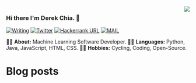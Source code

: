 <img align='right' src="https://github-readme-stats.vercel.app/api?username=derekchia&show_icons=true">

### Hi there I'm Derek Chia. 👋

[![Writing](https://img.shields.io/twitter/url?color=%23FBBC05&label=BLOG&logo=ghost&logoColor=white&style=flat-square&url=https%3A%2F%2Fderekchia.com%2F)](https://derekchia.com/)
[![Twitter](https://img.shields.io/twitter/url?color=%230077E6&label=Twitter&logo=twitter&logoColor=white&style=flat-square&url=https%3A%2F%2Ftwitter%2Fderekchia)](https://twitter.com/DerekChia/)
[![Hackerrank URL](https://img.shields.io/twitter/url?color=green&label=HackerRank&logo=hackerrank&logoColor=white&style=flat-square&url=https%3A%2F%2Fwww.hackerrank.com%2Fderek43)](https://www.hackerrank.com/derek43)
[![MAIL](https://img.shields.io/static/v1?label=MAIL&message=%20&color=%23F91310&logo=gmail&style=flat-square&logoColor=white)](mailto:derek@derekchia.com)

👨‍🎓 **About:** Machine Learning Software Developer.
👨‍💻 **Languages:** Python, Java, JavaScript, HTML, CSS.
🚴‍♀️ **Hobbies:** Cycling, Coding, Open-Source.

# Blog posts

<!-- BLOG-POST-LIST:START -->
<!-- BLOG-POST-LIST:END -->

<!-- https://github.com/kautukkundan/Awesome-Profile-README-templates -->

<!-- ![Metrics](/github-metrics.svg) -->
